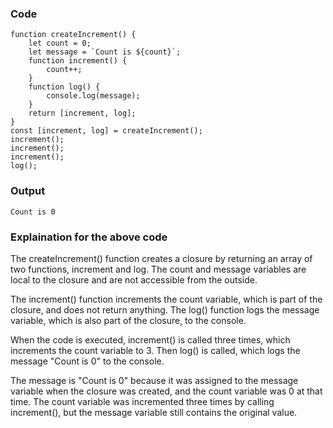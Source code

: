 ### Code 

```JS
function createIncrement() {
    let count = 0;
    let message = `Count is ${count}`;
    function increment() {
        count++;
    }
    function log() {
        console.log(message);
    }
    return [increment, log];
}
const [increment, log] = createIncrement(); 
increment();
increment();
increment();
log();

```

### Output

```SHELL
Count is 0
```

### Explaination for the above code 

The createIncrement() function creates a closure by returning an array of two functions, increment and log. The count and message variables are local to the closure and are not accessible from the outside.

The increment() function increments the count variable, which is part of the closure, and does not return anything. The log() function logs the message variable, which is also part of the closure, to the console.

When the code is executed, increment() is called three times, which increments the count variable to 3. Then log() is called, which logs the message "Count is 0" to the console.

The message is "Count is 0" because it was assigned to the message variable when the closure was created, and the count variable was 0 at that time. The count variable was incremented three times by calling increment(), but the message variable still contains the original value.